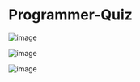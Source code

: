 # Programmer-Quiz

![image](https://drive.google.com/uc?export=view&id=1nAN6d_TX9sc3qSRklQAkbG_tcnkFFjhU)

![image](https://drive.google.com/uc?export=view&id=1yxMj8AamCIQRQdJ2fc7AIEGRqfXk0Km7)

![image](https://drive.google.com/uc?export=view&id=1Bt9KR_s5uKvJcPiH6qIfQDwP9dOAJEeI)
